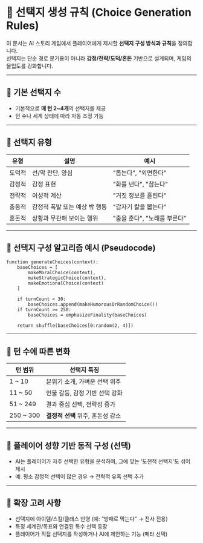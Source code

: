 # 🎯 선택지 생성 규칙 (Choice Generation Rules)

이 문서는 AI 스토리 게임에서 플레이어에게 제시할 **선택지 구성 방식과 규칙**을 정의합니다.  
선택지는 단순 경로 분기용이 아니라 **감정/전략/도덕/혼돈** 기반으로 설계되며, 게임의 몰입도를 강화합니다.

---

## 🔢 기본 선택지 수
- 기본적으로 **매 턴 2~4개**의 선택지를 제공
- 턴 수나 세계 상태에 따라 자동 조정 가능

---

## 🧩 선택지 유형

| 유형 | 설명 | 예시 |
|------|------|------|
| 도덕적 | 선/악 판단, 양심 | "돕는다", "외면한다" |
| 감정적 | 감정 표현 | "화를 낸다", "참는다" |
| 전략적 | 이성적 계산 | "거짓 정보를 흘린다" |
| 충동적 | 감정적 폭발 또는 예상 밖 행동 | "갑자기 칼을 뽑는다" |
| 혼돈적 | 상황과 무관해 보이는 행위 | "춤을 춘다", "노래를 부른다" |

---

## 🧠 선택지 구성 알고리즘 예시 (Pseudocode)

```pseudocode
function generateChoices(context):
    baseChoices = [
        makeMoralChoice(context),
        makeStrategicChoice(context),
        makeEmotionalChoice(context)
    ]

    if turnCount < 30:
        baseChoices.append(makeHumorousOrRandomChoice())
    if turnCount >= 250:
        baseChoices = emphasizeFinality(baseChoices)

    return shuffle(baseChoices[0:random(2, 4)])
```

---

## 🔄 턴 수에 따른 변화

| 턴 범위 | 선택지 특징 |
|---------|--------------|
| 1 ~ 10 | 분위기 소개, 가벼운 선택 위주 |
| 11 ~ 50 | 인물 갈등, 감정 기반 선택 강화 |
| 51 ~ 249 | 결과 중심 선택, 전략성 증가 |
| 250 ~ 300 | **결정적 선택** 위주, 혼돈성 감소 |

---

## 🧬 플레이어 성향 기반 동적 구성 (선택)
- AI는 플레이어가 자주 선택한 유형을 분석하여, 그에 맞는 ‘도전적 선택지’도 섞어 제시
- 예: 평소 감정적 선택이 많은 경우 → 전략적 유혹 선택 추가

---

## 📝 확장 고려 사항
- 선택지에 아이템/스킬/클래스 반영 (예: “방패로 막는다” → 전사 전용)
- 특정 세계관/목표와 연결된 특수 선택 등장
- 플레이어가 직접 선택지를 작성하거나 AI에 제안하는 기능 (메타 선택)

